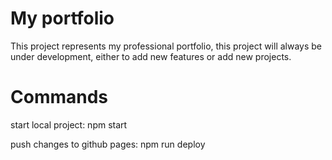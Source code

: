 # My portfolio

 This project represents my professional portfolio, this project will always be under development, either to add new features or add new projects.

 # Commands

 start local project: npm start

 push changes to github pages: npm run deploy